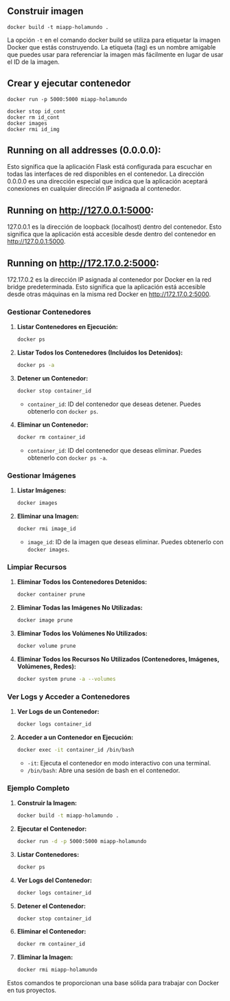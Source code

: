 ## Construir imagen

```
docker build -t miapp-holamundo .
```

La opción ```-t``` en el comando docker build se utiliza para etiquetar la imagen Docker que estás construyendo. La etiqueta (tag) es un nombre amigable que puedes usar para referenciar la imagen más fácilmente en lugar de usar el ID de la imagen.
## Crear y ejecutar contenedor
```
docker run -p 5000:5000 miapp-holamundo 
```






``` 
docker stop id_cont
docker rm id_cont
docker images
docker rmi id_img
```

## Running on all addresses (0.0.0.0):

Esto significa que la aplicación Flask está configurada para escuchar en todas las interfaces de red disponibles en el contenedor. La dirección 0.0.0.0 es una dirección especial que indica que la aplicación aceptará conexiones en cualquier dirección IP asignada al contenedor.
## Running on http://127.0.0.1:5000:

127.0.0.1 es la dirección de loopback (localhost) dentro del contenedor. Esto significa que la aplicación está accesible desde dentro del contenedor en http://127.0.0.1:5000.
## Running on http://172.17.0.2:5000:

172.17.0.2 es la dirección IP asignada al contenedor por Docker en la red bridge predeterminada. Esto significa que la aplicación está accesible desde otras máquinas en la misma red Docker en http://172.17.0.2:5000.

### Gestionar Contenedores

1. **Listar Contenedores en Ejecución:**
   ```sh
   docker ps
   ```

2. **Listar Todos los Contenedores (Incluidos los Detenidos):**
   ```sh
   docker ps -a
   ```

3. **Detener un Contenedor:**
   ```sh
   docker stop container_id
   ```
   - `container_id`: ID del contenedor que deseas detener. Puedes obtenerlo con `docker ps`.

4. **Eliminar un Contenedor:**
   ```sh
   docker rm container_id
   ```
   - `container_id`: ID del contenedor que deseas eliminar. Puedes obtenerlo con `docker ps -a`.

### Gestionar Imágenes

1. **Listar Imágenes:**
   ```sh
   docker images
   ```

2. **Eliminar una Imagen:**
   ```sh
   docker rmi image_id
   ```
   - `image_id`: ID de la imagen que deseas eliminar. Puedes obtenerlo con `docker images`.

### Limpiar Recursos

1. **Eliminar Todos los Contenedores Detenidos:**
   ```sh
   docker container prune
   ```

2. **Eliminar Todas las Imágenes No Utilizadas:**
   ```sh
   docker image prune
   ```

3. **Eliminar Todos los Volúmenes No Utilizados:**
   ```sh
   docker volume prune
   ```

4. **Eliminar Todos los Recursos No Utilizados (Contenedores, Imágenes, Volúmenes, Redes):**
   ```sh
   docker system prune -a --volumes
   ```

### Ver Logs y Acceder a Contenedores

1. **Ver Logs de un Contenedor:**
   ```sh
   docker logs container_id
   ```

2. **Acceder a un Contenedor en Ejecución:**
   ```sh
   docker exec -it container_id /bin/bash
   ```
   - `-it`: Ejecuta el contenedor en modo interactivo con una terminal.
   - `/bin/bash`: Abre una sesión de bash en el contenedor.

### Ejemplo Completo

1. **Construir la Imagen:**
   ```sh
   docker build -t miapp-holamundo .
   ```

2. **Ejecutar el Contenedor:**
   ```sh
   docker run -d -p 5000:5000 miapp-holamundo
   ```

3. **Listar Contenedores:**
   ```sh
   docker ps
   ```

4. **Ver Logs del Contenedor:**
   ```sh
   docker logs container_id
   ```

5. **Detener el Contenedor:**
   ```sh
   docker stop container_id
   ```

6. **Eliminar el Contenedor:**
   ```sh
   docker rm container_id
   ```

7. **Eliminar la Imagen:**
   ```sh
   docker rmi miapp-holamundo
   ```

Estos comandos te proporcionan una base sólida para trabajar con Docker en tus proyectos.